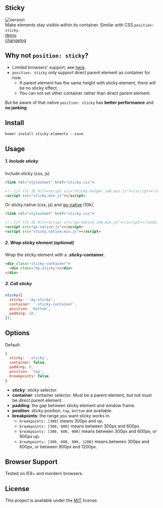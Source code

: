 ## Sticky
![version](https://img.shields.io/badge/Version-0.1.4-blue.svg)  
Make elements stay visible within its container. Similar with CSS `position: sticky`.  
[demo](http://creatiointl.org/gallery/william/sticky/v0/tests/)  
[changelog](https://github.com/ganlanyuan/sticky/blob/master/CHANGELOG.md)  

## Why not `position: sticky`?
- Limited browsers' support, see [here](http://caniuse.com/#search=sticky).
- `position: sticky` only support direct parent element as container for now. 
  - If parent element has the same height with sticky element, there will be no sticky effect.
  - You can not set other container rather than direct parent element.   

But be aware of that native `position: sticky` has **better performance** and **no janking**.  

## Install
```
bower install sticky-elements --save
```

## Usage
##### 1. Include sticky
Include sticky (css, js)
```html
<link rel="stylesheet" href="sticky.css">

<!--[if (lt IE 9)]><script src="sticky-helper.ie8.min.js"></script><![endif]-->
<script src="sticky.min.js"></script>
```
Or sticky.native (css, js) and [go-native](https://github.com/ganlanyuan/go-native) (10k),
```html
<link rel="stylesheet" href="sticky.css">

<!--[if (lt IE 9)]><script src="go-native.ie8.min.js"></script><![endif]-->
<script src="go-native.js"></script>
<script src="sticky.native.min.js"></script>
```
##### 2. Wrap sticky element (optional)
Wrap the sticky element with a **.sticky-container**.
```html
<div class="sticky-container">
  <div class="my-sticky"></div>
</div>
```

##### 3. Call sticky
```javascript
sticky({
  sticky: '.my-sticky', 
  container: '.sticky-container', 
  position: 'bottom',
  padding: 10,
});
```

## Options
Default:
```javascript
{ 
  sticky: '.sticky',
  container: false,
  padding: 0,
  position: 'top',
  breakpoints: false,
}
```
- **sticky**: sticky selector.
- **container**: container selector. Must be a parent element, but not must be *direct* parent element.
- **padding**: the gap between sticky element and window frame.
- **position**: sticky position. `top`, `bottom` are available.
- **breakpoints**: the range you want sticky works in.
  - `breakpoints: [300]` means 300px and up.
  - `breakpoints: [300, 600]` means between 300px and 600px.
  - `breakpoints: [300, 600, 900]` means between 300px and 600px, or 900px up.
  - `breakpoints: [300, 600, 900, 1200]` means between 300px and 600px, or between 900px and 1200px.

## Browser Support
Tested on IE8+ and mordern browsers.

## License
This project is available under the [MIT](https://opensource.org/licenses/mit-license.php) license.  
